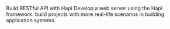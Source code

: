 Build RESTful API with Hapi
Develop a web server using the Hapi framework. build projects with more real-life scenarios in building application systems.
